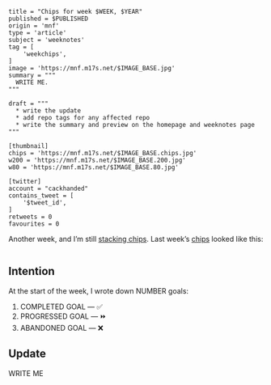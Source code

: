```
title = "Chips for week $WEEK, $YEAR"
published = $PUBLISHED
origin = 'mnf'
type = 'article'
subject = 'weeknotes'
tag = [
    'weekchips',
]
image = 'https://mnf.m17s.net/$IMAGE_BASE.jpg'
summary = """
  WRITE ME.
"""

draft = """
  * write the update
  * add repo tags for any affected repo
  * write the summary and preview on the homepage and weeknotes page
"""

[thumbnail]
chips = 'https://mnf.m17s.net/$IMAGE_BASE.chips.jpg'
w200 = 'https://mnf.m17s.net/$IMAGE_BASE.200.jpg'
w80 = 'https://mnf.m17s.net/$IMAGE_BASE.80.jpg'

[twitter]
account = "cackhanded"
contains_tweet = [
    '$tweet_id',
]
retweets = 0
favourites = 0
```

Another week, and I’m still [stacking chips][chips]. Last week’s
[chips][markers] looked like this:

[chips]: /2020/06/19/my-week-in-poker-chips
[markers]: /2020/08/22/my-weekchips-markers

<p class='image'><img src='https://mnf.m17s.net/$IMAGE_BASE.jpg' alt=''></p>

## Intention

At the start of the week, I wrote down NUMBER goals:

1. COMPLETED GOAL — ✅
1. PROGRESSED GOAL — ⏩
1. ABANDONED GOAL — ❌


## Update

WRITE ME

